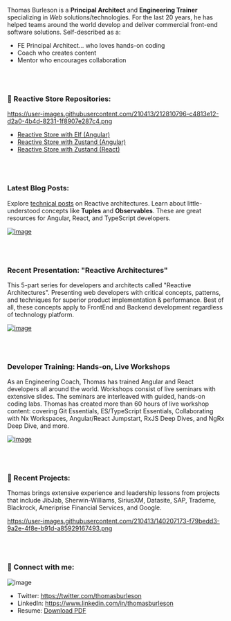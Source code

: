 Thomas Burleson is a **Principal Architect** and **Engineering Trainer** specializing in _Web_ solutions/technologies. For the last 20 years, he has helped teams around the world develop and deliver commercial front-end software solutions. Self-described as a:

* FE Principal Architect... who loves hands-on coding
* Coach who creates content
* Mentor who encourages collaboration



<br/>
<br/>

### 🚀 Reactive Store Repositories:

https://user-images.githubusercontent.com/210413/212810796-c4813e12-d2a0-4b4d-8231-1f8907e287c4.png


* [Reactive Store with Elf (Angular)](https://github.com/ThomasBurleson/elf-angular-movie-search)
* [Reactive Store with Zustand (Angular)](https://github.com/ThomasBurleson/zustand-angular-movie-search)
* [Reactive Store with Zustand (React)](https://github.com/ThomasBurleson/zustand-react-app-store)

<br/>
<br/>

### Latest Blog Posts:

Explore [technical posts](https://thomasburlesonia.medium.com/list/published-articles-e052412d4b56) on Reactive architectures. Learn about little-understood concepts like **Tuples** and **Observables**. These are great resources for Angular, React, and TypeScript developers.

[![image](https://user-images.githubusercontent.com/210413/140200140-05aa7e38-0018-4c88-bbdc-d97a2d79c5ca.png)](https://thomasburlesonia.medium.com/list/published-articles-e052412d4b56)

<br/>
<br/>

### Recent Presentation: "Reactive Architectures"

This 5-part series for developers and architects called "Reactive Architectures". Presenting web developers with critical concepts, patterns, and techniques for superior product implementation & performance. Best of all, these concepts apply to FrontEnd and Backend development regardless of technology platform.

[![image](https://user-images.githubusercontent.com/210413/143097443-1239e967-977e-4a81-82e8-f16033c73883.png)](https://slides.com/thomasburleson/reactive-solutions-part-1?token=MfaSzCdB)

<br/>
<br/>


### Developer Training: Hands-on, Live Workshops

As an Engineering Coach, Thomas has trained Angular and React developers all around the world. Workshops consist of live seminars with extensive slides. The seminars are interleaved with guided, hands-on coding labs. Thomas has created more than 60 hours of live workshop content: covering Git Essentials, ES/TypeScript Essentials, Collaborating with Nx Workspaces, Angular/React Jumpstart, RxJS Deep Dives, and NgRx Deep Dive, and more.

[![image](https://user-images.githubusercontent.com/210413/143107279-a8a9a6a5-5566-4d24-8763-d585583421aa.png)](https://user-images.githubusercontent.com/210413/143112944-1f283489-0b40-4b2e-989f-6332ba00672c.png)




<br/>
<br/>

### 🤝 Recent Projects:

Thomas brings extensive experience and leadership lessons from projects that include JibJab, Sherwin-Williams, SiriusXM, Datasite, SAP, Trademe, Blackrock, Ameriprise Financial Services, and Google.

https://user-images.githubusercontent.com/210413/140207173-f79bedd3-9a2e-4f8e-b91d-a85929167493.png


<br/>
<br/>

### 🤝 Connect with me:

![image](https://user-images.githubusercontent.com/210413/140211430-c1548335-8cee-4274-a0ef-b3cfae83d536.png)


- Twitter: https://twitter.com/thomasburleson
- LinkedIn: https://www.linkedin.com/in/thomasburleson
- Resume: [Download PDF](https://github.com/ThomasBurleson/thomasburleson/files/7470965/ThomasBurleson.2021.pdf)

